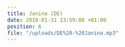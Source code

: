 ```yaml
---
title: Janina (DE)
date: 2018-01-31 13:59:00 +01:00
position: 6
file: "/uploads/DE%20-%20Janina.mp3"
---
```


